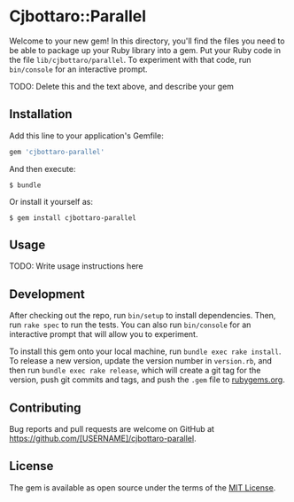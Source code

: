 # Cjbottaro::Parallel

Welcome to your new gem! In this directory, you'll find the files you need to be able to package up your Ruby library into a gem. Put your Ruby code in the file `lib/cjbottaro/parallel`. To experiment with that code, run `bin/console` for an interactive prompt.

TODO: Delete this and the text above, and describe your gem

## Installation

Add this line to your application's Gemfile:

```ruby
gem 'cjbottaro-parallel'
```

And then execute:

    $ bundle

Or install it yourself as:

    $ gem install cjbottaro-parallel

## Usage

TODO: Write usage instructions here

## Development

After checking out the repo, run `bin/setup` to install dependencies. Then, run `rake spec` to run the tests. You can also run `bin/console` for an interactive prompt that will allow you to experiment.

To install this gem onto your local machine, run `bundle exec rake install`. To release a new version, update the version number in `version.rb`, and then run `bundle exec rake release`, which will create a git tag for the version, push git commits and tags, and push the `.gem` file to [rubygems.org](https://rubygems.org).

## Contributing

Bug reports and pull requests are welcome on GitHub at https://github.com/[USERNAME]/cjbottaro-parallel.


## License

The gem is available as open source under the terms of the [MIT License](http://opensource.org/licenses/MIT).

